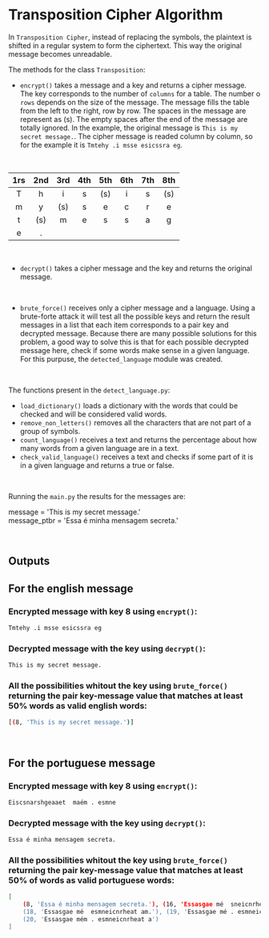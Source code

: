 # Transposition Cipher Algorithm

In `Transposition Cipher`, instead of replacing the symbols, the plaintext is shifted in a regular system to form the ciphertext. This way the original message becomes unreadable.

The methods for the class `Transposition`:

* `encrypt()` takes a message and a key and returns a cipher message. The key corresponds to the number of `columns` for a table. The number o `rows` depends on the size of the message. The message fills the table from the left to the right, row by row. The spaces in the message are represent as (s). The empty spaces after the end of the message are totally ignored. In the example, the original message is `This is my secret message.`. The cipher message is readed column by column, so for the example it is `Tmtehy .i msse esicssra eg`.
<br>

| 1rs | 2nd | 3rd | 4th | 5th | 6th | 7th | 8th |
|:---:|:---:|:---:|:---:|:---:|:---:|:---:|:---:|
|  T  |  h  |  i  |  s  |   (s)  |  i  |  s  | (s)    |
|  m  |  y  |  (s)   |  s  |  e  |  c  |  r  |  e  |
|  t  |  (s)   |  m  |  e  |  s  |  s  |  a  |  g  |
|  e  |  .  |     |     |     |     |     |     |

<br>


* `decrypt()` takes a cipher message and the key and returns the original message.

<br>

* `brute_force()` receives only a cipher message and a language. Using a brute-forte attack it will test all the possible keys and return the result messages in a list that each item corresponds to a pair key and decrypted message. Because there are many possible solutions for this problem, a good way to solve this is that for each possible decrypted message here, check if some words make sense in a given language. For this purpuse, the `detected_language` module was created.

<br>

The functions present in the `detect_language.py`:

* `load_dictionary()` loads a dictionary with the words that could be checked and will be considered valid words.
* `remove_non_letters()` removes all the characters that are not part of a group of symbols.
* `count_language()` receives a text and returns the percentage about how many words from a given language are in a text.
* `check_valid_language()` receives a text and checks if some part of it is in a given language and returns a true or false.

<br>

Running the `main.py` the results for the messages are:
<br>

message = 'This is my secret message.' <br>
message_ptbr = 'Essa é minha mensagem secreta.' <br>

<br>

## Outputs

## **For the english message**

### Encrypted message with key 8 using `encrypt()`:

```sh
Tmtehy .i msse esicssra eg
```

### Decrypted message with the key using `decrypt()`:

```sh
This is my secret message.
```

### All the possibilities whitout the key using `brute_force()` returning the pair key-message value that matches at least 50% words as valid english words:

```sh
[(8, 'This is my secret message.')]
```
<br>

## **For the portuguese message**

### Encrypted message with key 8 using `encrypt()`:

```sh
Eiscsnarshgeaaet  maém . esmne
```

### Decrypted message with the key using `decrypt()`:

```sh
Essa é minha mensagem secreta.
```

### All the possibilities whitout the key using `brute_force()` returning the pair key-message value that matches at least 50% of words as valid portuguese words:

```sh
[   
    (8, 'Essa é minha mensagem secreta.'), (16, 'Essasgae mé  sneicnrheat am.em'), 
    (18, 'Essasgae mé  esmneicnrheat am.'), (19, 'Essasgae mé . esmneicnrheat am'), 
    (20, 'Essasgae mém . esmneicnrheat a')
]
```





